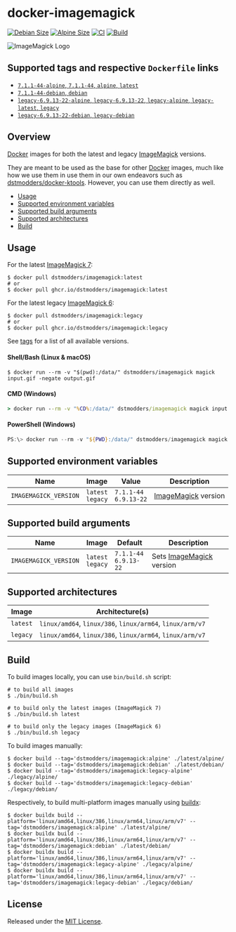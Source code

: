 # docker-imagemagick

[![Debian Size]](https://hub.docker.com/r/dstmodders/imagemagick)
[![Alpine Size]](https://hub.docker.com/r/dstmodders/imagemagick)
[![CI]](https://github.com/dstmodders/docker-imagemagick/actions/workflows/ci.yml)
[![Build]](https://github.com/dstmodders/docker-imagemagick/actions/workflows/build.yml)

![ImageMagick Logo](./logo.png)

## Supported tags and respective `Dockerfile` links

- [`7.1.1-44-alpine`, `7.1.1-44`, `alpine`, `latest`](https://github.com/dstmodders/docker-imagemagick/blob/f249a703a74a8264255d375bd8faf13d2d33ab71/latest/alpine/Dockerfile)
- [`7.1.1-44-debian`, `debian`](https://github.com/dstmodders/docker-imagemagick/blob/f249a703a74a8264255d375bd8faf13d2d33ab71/latest/debian/Dockerfile)
- [`legacy-6.9.13-22-alpine`, `legacy-6.9.13-22`, `legacy-alpine`, `legacy-latest`, `legacy`](https://github.com/dstmodders/docker-imagemagick/blob/f249a703a74a8264255d375bd8faf13d2d33ab71/legacy/alpine/Dockerfile)
- [`legacy-6.9.13-22-debian`, `legacy-debian`](https://github.com/dstmodders/docker-imagemagick/blob/f249a703a74a8264255d375bd8faf13d2d33ab71/legacy/debian/Dockerfile)

## Overview

[Docker] images for both the latest and legacy [ImageMagick] versions.

They are meant to be used as the base for other [Docker] images, much like how
we use them in use them in our own endeavors such as [dstmodders/docker-ktools].
However, you can use them directly as well.

- [Usage](#usage)
- [Supported environment variables](#supported-environment-variables)
- [Supported build arguments](#supported-build-arguments)
- [Supported architectures](#supported-architectures)
- [Build](#build)

## Usage

For the latest [ImageMagick 7]:

```shell
$ docker pull dstmodders/imagemagick:latest
# or
$ docker pull ghcr.io/dstmodders/imagemagick:latest
```

For the latest legacy [ImageMagick 6]:

```shell
$ docker pull dstmodders/imagemagick:legacy
# or
$ docker pull ghcr.io/dstmodders/imagemagick:legacy
```

See [tags] for a list of all available versions.

#### Shell/Bash (Linux & macOS)

```shell
$ docker run --rm -v "$(pwd):/data/" dstmodders/imagemagick magick input.gif -negate output.gif
```

#### CMD (Windows)

```cmd
> docker run --rm -v "%CD%:/data/" dstmodders/imagemagick magick input.gif -negate output.gif
```

#### PowerShell (Windows)

```powershell
PS:\> docker run --rm -v "${PWD}:/data/" dstmodders/imagemagick magick input.gif -negate output.gif
```

## Supported environment variables

| Name                  | Image                  | Value                       | Description           |
| --------------------- | ---------------------- | --------------------------- | --------------------- |
| `IMAGEMAGICK_VERSION` | `latest`<br />`legacy` | `7.1.1-44`<br />`6.9.13-22` | [ImageMagick] version |

## Supported build arguments

| Name                  | Image                  | Default                     | Description                |
| --------------------- | ---------------------- | --------------------------- | -------------------------- |
| `IMAGEMAGICK_VERSION` | `latest`<br />`legacy` | `7.1.1-44`<br />`6.9.13-22` | Sets [ImageMagick] version |

## Supported architectures

| Image    | Architecture(s)                                           |
| -------- | --------------------------------------------------------- |
| `latest` | `linux/amd64`, `linux/386`, `linux/arm64`, `linux/arm/v7` |
| `legacy` | `linux/amd64`, `linux/386`, `linux/arm64`, `linux/arm/v7` |

## Build

To build images locally, you can use `bin/build.sh` script:

```shell
# to build all images
$ ./bin/build.sh

# to build only the latest images (ImageMagick 7)
$ ./bin/build.sh latest

# to build only the legacy images (ImageMagick 6)
$ ./bin/build.sh legacy
```

To build images manually:

```shell
$ docker build --tag='dstmodders/imagemagick:alpine' ./latest/alpine/
$ docker build --tag='dstmodders/imagemagick:debian' ./latest/debian/
$ docker build --tag='dstmodders/imagemagick:legacy-alpine' ./legacy/alpine/
$ docker build --tag='dstmodders/imagemagick:legacy-debian' ./legacy/debian/
```

Respectively, to build multi-platform images manually using [buildx]:

```shell
$ docker buildx build --platform='linux/amd64,linux/386,linux/arm64,linux/arm/v7' --tag='dstmodders/imagemagick:alpine' ./latest/alpine/
$ docker buildx build --platform='linux/amd64,linux/386,linux/arm64,linux/arm/v7' --tag='dstmodders/imagemagick:debian' ./latest/debian/
$ docker buildx build --platform='linux/amd64,linux/386,linux/arm64,linux/arm/v7' --tag='dstmodders/imagemagick:legacy-alpine' ./legacy/alpine/
$ docker buildx build --platform='linux/amd64,linux/386,linux/arm64,linux/arm/v7' --tag='dstmodders/imagemagick:legacy-debian' ./legacy/debian/
```

## License

Released under the [MIT License](https://opensource.org/licenses/MIT).

[alpine size]: https://img.shields.io/docker/image-size/dstmodders/imagemagick/alpine?label=alpine%20size&logo=docker
[build]: https://img.shields.io/github/actions/workflow/status/dstmodders/docker-imagemagick/build.yml?branch=main&label=build&logo=github
[buildx]: https://github.com/docker/buildx
[ci]: https://img.shields.io/github/actions/workflow/status/dstmodders/docker-imagemagick/ci.yml?branch=main&label=ci&logo=github
[debian size]: https://img.shields.io/docker/image-size/dstmodders/imagemagick/debian?label=debian%20size&logo=docker
[docker]: https://www.docker.com/
[dstmodders/docker-ktools]: https://github.com/dstmodders/docker-ktools
[imagemagick 6]: https://imagemagick.org/
[imagemagick 7]: https://legacy.imagemagick.org/
[imagemagick]: https://imagemagick.org/
[tags]: https://hub.docker.com/r/dstmodders/imagemagick/tags
